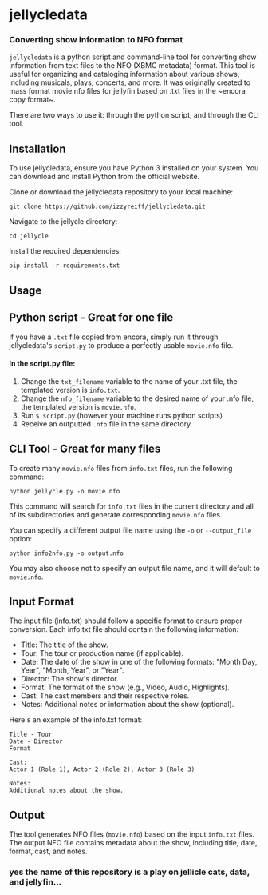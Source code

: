 # jellycledata
### Converting show information to NFO format

`jellycledata` is a python script and command-line tool for converting show information from text files to the NFO (XBMC metadata) format. This tool is useful for organizing and cataloging information about various shows, including musicals, plays, concerts, and more. It was originally created to mass format movie.nfo files for jellyfin based on .txt files in the ~encora copy format~.

There are two ways to use it: through the python script, and through the CLI tool.

## Installation
To use jellycledata, ensure you have Python 3 installed on your system. You can download and install Python from the official website.

Clone or download the jellycledata repository to your local machine:
```
git clone https://github.com/izzyreiff/jellycledata.git
```

Navigate to the jellycle directory:
```
cd jellycle
```
Install the required dependencies:
```
pip install -r requirements.txt
```

## Usage

## Python script - Great for one file
If you have a `.txt` file copied from encora, simply run it through jellycledata's `script.py` to produce a perfectly usable `movie.nfo` file.
#### In the script.py file:
1. Change the `txt_filename` variable to the name of your .txt file, the templated version is `info.txt`.
2. Change the `nfo_filename` variable to the desired name of your .nfo file, the templated version is `movie.nfo`.
3. Run `$ script.py` (however your machine runs python scripts)
4. Receive an outputted `.nfo` file in the same directory.


## CLI Tool - Great for many files
To create many `movie.nfo` files from `info.txt` files, run the following command:
```
python jellycle.py -o movie.nfo
```

This command will search for `info.txt` files in the current directory and all of its subdirectories and generate corresponding `movie.nfo` files.

You can specify a different output file name using the `-o` or `--output_file` option:
```
python info2nfo.py -o output.nfo
```

You may also choose not to specify an output file name, and it will default to `movie.nfo`.

## Input Format
The input file (info.txt) should follow a specific format to ensure proper conversion. Each info.txt file should contain the following information:

- Title: The title of the show.
- Tour: The tour or production name (if applicable).
- Date: The date of the show in one of the following formats: "Month Day, Year", "Month, Year", or "Year".
- Director: The show's director.
- Format: The format of the show (e.g., Video, Audio, Highlights).
- Cast: The cast members and their respective roles.
- Notes: Additional notes or information about the show (optional).

Here's an example of the info.txt format:
```
Title - Tour
Date - Director
Format

Cast:
Actor 1 (Role 1), Actor 2 (Role 2), Actor 3 (Role 3)

Notes:
Additional notes about the show.
```

## Output
The tool generates NFO files (`movie.nfo`) based on the input `info.txt` files. The output NFO file contains metadata about the show, including title, date, format, cast, and notes.

### yes the name of this repository is a play on jellicle cats, data, and jellyfin...
